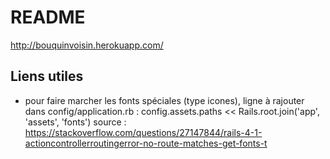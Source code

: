# README

http://bouquinvoisin.herokuapp.com/


## Liens utiles
- pour faire marcher les fonts spéciales (type icones), ligne à rajouter dans config/application.rb :
config.assets.paths << Rails.root.join('app', 'assets', 'fonts')
source : https://stackoverflow.com/questions/27147844/rails-4-1-actioncontrollerroutingerror-no-route-matches-get-fonts-t
